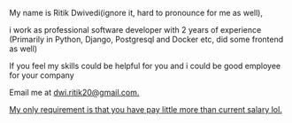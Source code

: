 My name is Ritik Dwivedi(ignore it, hard to pronounce for me as well), 
<p> i work as professional software developer with 2 years of experience (Primarily in Python, Django, Postgresql and Docker etc, did some frontend as well) </p>
<p> If you feel my skills could be helpful for you and i could be good employee for your company </p>
<p>Email me at <a href="mailto:dwi.ritik20@gmail.com">dwi.ritik20@gmail.com.</p>
<p>My only requirement is that you have pay little more than current salary lol.</p>



